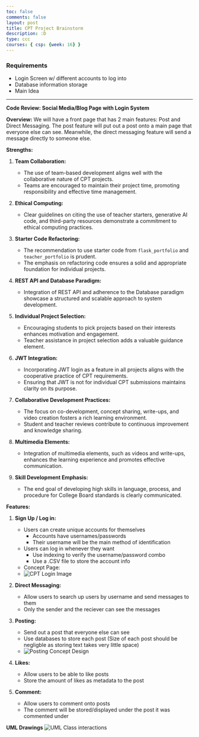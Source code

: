 ```yaml
---
toc: false
comments: false
layout: post
title: CPT Project Brainstorm
description: :D
type: ccc
courses: { csp: {week: 16} }
---
```


### Requirements
- Login Screen w/ different accounts to log into
- Database information storage
- Main Idea

---

**Code Review: Social Media/Blog Page with Login System**

**Overview:**
We will have a front page that has 2 main features: Post and Direct Messaging. The post feature will put out a post onto a main page that everyone else can see. Meanwhile, the direct messaging feature will send a message directly to someone else. 


**Strengths:**

1. **Team Collaboration:**
   - The use of team-based development aligns well with the collaborative nature of CPT projects.
   - Teams are encouraged to maintain their project time, promoting responsibility and effective time management.

2. **Ethical Computing:**
   - Clear guidelines on citing the use of teacher starters, generative AI code, and third-party resources demonstrate a commitment to ethical computing practices.

3. **Starter Code Refactoring:**
   - The recommendation to use starter code from `flask_portfolio` and `teacher_portfolio` is prudent.
   - The emphasis on refactoring code ensures a solid and appropriate foundation for individual projects.

4. **REST API and Database Paradigm:**
   - Integration of REST API and adherence to the Database paradigm showcase a structured and scalable approach to system development.

5. **Individual Project Selection:**
   - Encouraging students to pick projects based on their interests enhances motivation and engagement.
   - Teacher assistance in project selection adds a valuable guidance element.

6. **JWT Integration:**
   - Incorporating JWT login as a feature in all projects aligns with the cooperative practice of CPT requirements.
   - Ensuring that JWT is not for individual CPT submissions maintains clarity on its purpose.

7. **Collaborative Development Practices:**
   - The focus on co-development, concept sharing, write-ups, and video creation fosters a rich learning environment.
   - Student and teacher reviews contribute to continuous improvement and knowledge sharing.

8. **Multimedia Elements:**
   - Integration of multimedia elements, such as videos and write-ups, enhances the learning experience and promotes effective communication.

9. **Skill Development Emphasis:**
   - The end goal of developing high skills in language, process, and procedure for College Board standards is clearly communicated.

**Features:**
1. **Sign Up / Log in:**
   - Users can create unique accounts for themselves
     - Accounts have usernames/passwords
     - Their username will be the main method of identification
   - Users can log in whenever they want
     - Use indexing to verify the username/password combo
     - Use a .CSV file to store the account info
   - Concept Page:
   - ![CPT Login Image](/SAAK_repo/images/image_720.png)
  
2. **Direct Messaging:**
   - Allow users to search up users by username and send messages to them
   - Only the sender and the reciever can see the messages

3. **Posting:**
   - Send out a post that everyone else can see
   - Use databases to store each post (Size of each post should be negligble as storing text takes very little space)
   - ![Posting Concept Design](/SAAK_repo/images/image.png)

4. **Likes:**
   - Allow users to be able to like posts
   - Store the amount of likes as metadata to the post

5. **Comment:**
   - Allow users to comment onto posts
   - The comment will be stored/displayed under the post it was commented under

**UML Drawings**
![UML Class interactions](/SAAK_repo/images/UML%2520Class%2520diagram.png)
